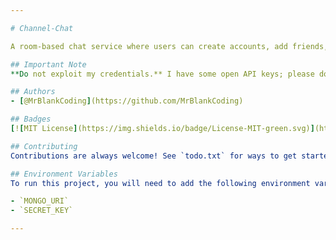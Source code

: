 ```yaml
---

# Channel-Chat

A room-based chat service where users can create accounts, add friends, and chat in a modern way. The code is currently overcomplicated, so if anyone wants to help simplify or improve it, that would be amazing!

## Important Note
**Do not exploit my credentials.** I have some open API keys; please don't abuse them.

## Authors
- [@MrBlankCoding](https://github.com/MrBlankCoding)

## Badges
[![MIT License](https://img.shields.io/badge/License-MIT-green.svg)](https://choosealicense.com/licenses/mit/)

## Contributing
Contributions are always welcome! See `todo.txt` for ways to get started. If you need any help, feel free to reach out via Discord: `mrblankcoding` or email me.

## Environment Variables
To run this project, you will need to add the following environment variables to your `.env` file:

- `MONGO_URI`
- `SECRET_KEY`

--- 
```

